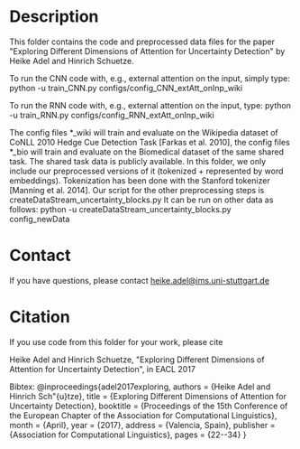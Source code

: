# Description

This folder contains the code and preprocessed data files
for the paper
"Exploring Different Dimensions of Attention for Uncertainty Detection"
by Heike Adel and Hinrich Schuetze.

To run the CNN code with, e.g., external attention on the input, simply type:
python -u train_CNN.py configs/config_CNN_extAtt_onInp_wiki

To run the RNN code with, e.g., external attention on the input, type:
python -u train_RNN.py configs/config_RNN_extAtt_onInp_wiki

The config files *_wiki will train and evaluate on the Wikipedia dataset
of CoNLL 2010 Hedge Cue Detection Task [Farkas et al. 2010],
the config files *_bio will train and evaluate on the Biomedical dataset
of the same shared task.
The shared task data is publicly available. In this folder, we only
include our preprocessed versions of it (tokenized + represented by
word embeddings).
Tokenization has been done with the Stanford tokenizer [Manning et al. 2014].
Our script for the other preprocessing steps is createDataStream_uncertainty_blocks.py
It can be run on other data as follows:
python -u createDataStream_uncertainty_blocks.py config_newData


# Contact

If you have questions, please contact heike.adel@ims.uni-stuttgart.de


# Citation

If you use code from this folder for your work, please cite

Heike Adel and Hinrich Schuetze, "Exploring Different Dimensions of Attention for Uncertainty Detection", in EACL 2017

Bibtex:
@inproceedings{adel2017exploring,
  authors = {Heike Adel and Hinrich Sch\"{u}tze},
  title = {Exploring Different Dimensions of Attention for Uncertainty Detection},
  booktitle = {Proceedings of the 15th Conference of the European Chapter of the Association for Computational Linguistics},
  month     = {April},
  year      = {2017},
  address   = {Valencia, Spain},
  publisher = {Association for Computational Linguistics},
  pages     = {22--34}
}
